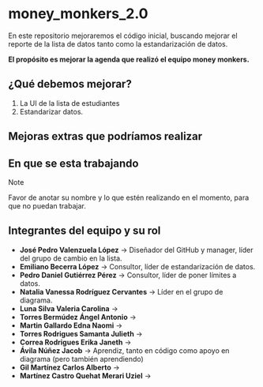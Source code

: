 # money_monkers_2.0
En este repositorio mejoraremos el código inicial, buscando mejorar el reporte de la lista de datos tanto como la estandarización de datos.

**El propósito es mejorar la agenda que realizó el equipo money monkers.**

## ¿Qué debemos mejorar?
1. La UI de la lista de estudiantes
2. Estandarizar datos.

## Mejoras extras que podríamos realizar

## En que se esta trabajando
> [!NOTE]
> Favor de anotar su nombre y lo que estén realizando en el momento, para que no puedan trabajar.

## Integrantes del equipo y su rol
- **José Pedro Valenzuela López** → Diseñador del GitHub y manager, líder del grupo de cambio en la lista.
- **Emiliano Becerra López** → Consultor, líder de estandarización de datos.
- **Pedro Daniel Gutiérrez Pérez** → Consultor, líder de poner límites a datos.
- **Natalia Vanessa Rodríguez Cervantes** → Líder en el grupo de diagrama.
- **Luna Silva Valeria Carolina** → 
- **Torres Bermúdez Ángel Antonio** →
- **Martin Gallardo Edna Naomi** →
- **Torres Rodrigues Samanta Julieth** →
- **Correa Rodrigues Erika Janeth** →
- **Ávila Núñez Jacob** → Aprendiz, tanto en código como apoyo en diagrama (pero también aprendiendo)
- **Gil Martínez Carlos Alberto** →
- **Martínez Castro Quehat Merari Uziel** →
